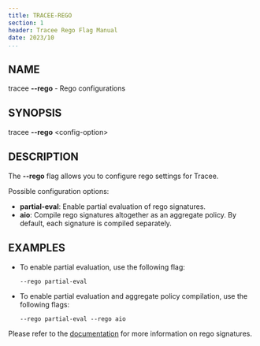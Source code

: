 ```yaml
---
title: TRACEE-REGO
section: 1
header: Tracee Rego Flag Manual
date: 2023/10
...
```


## NAME

tracee **\-\-rego** - Rego configurations

## SYNOPSIS

tracee **\-\-rego** <config-option\>

## DESCRIPTION

The **\-\-rego** flag allows you to configure rego settings for Tracee.

Possible configuration options:

- **partial-eval**: Enable partial evaluation of rego signatures.
- **aio**: Compile rego signatures altogether as an aggregate policy. By default, each signature is compiled separately.

## EXAMPLES

- To enable partial evaluation, use the following flag:

  ```console
  --rego partial-eval
  ```

- To enable partial evaluation and aggregate policy compilation, use the following flags:

  ```console
  --rego partial-eval --rego aio
  ```

Please refer to the [documentation](../events/custom/rego.md) for more information on rego signatures.
